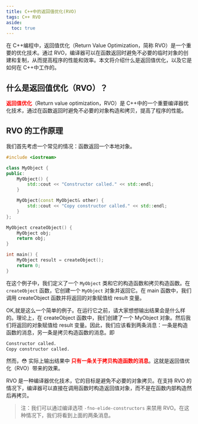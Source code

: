 ```yaml
---
title: C++中的返回值优化(RVO)
tags: C++ RVO
aside:
  toc: true
---
```


在 C++编程中，返回值优化（Return Value Optimization，简称 RVO）是一个重要的优化技术。通过 RVO，编译器可以在函数返回时避免不必要的临时对象的创建和复制，从而提高程序的性能和效率。本文将介绍什么是返回值优化，以及它是如何在 C++中工作的。

<!--more-->

## 什么是返回值优化（RVO）？

**<font color=red>返回值优化</font>**（Return value optimization，RVO）是 C++中的一个重要编译器优化技术，通过在函数返回时避免不必要的对象构造和拷贝，提高了程序的性能。

## RVO 的工作原理

我们首先考虑一个常见的情况：函数返回一个本地对象。

```cpp
#include <iostream>

class MyObject {
public:
    MyObject() {
        std::cout << "Constructor called." << std::endl;
    }

    MyObject(const MyObject& other) {
        std::cout << "Copy constructor called." << std::endl;
    }
};

MyObject createObject() {
    MyObject obj;
    return obj;
}

int main() {
    MyObject result = createObject();
    return 0;
}
```

在这个例子中，我们定义了一个 `MyObject` 类和它的构造函数和拷贝构造函数。在 `createObject` 函数，它创建一个 `MyObject` 对象并返回它。在 main 函数中，我们调用 createObject 函数并将返回的对象赋值给 result 变量。

OK,就是这么一个简单的例子。在运行它之前，请大家想想输出结果会是什么样的。理论上，在 createObject 函数中，我们创建了一个 MyObject 对象。然后我们将返回的对象赋值给 result 变量。因此，我们应该看到两条消息：一条是构造函数的消息，另一条是拷贝构造函数的消息。即

```bash
Constructor called.
Copy constructor called.
```

然而，:flushed: 实际上输出结果中 **<font color=red>只有一条关于拷贝构造函数的消息</font>**。这就是返回值优化（RVO）带来的效果。

RVO 是一种编译器优化技术，它的目标是避免不必要的对象拷贝。在支持 RVO 的情况下，编译器可以直接在调用函数时构造返回值对象，而不是在函数内部构造然后再拷贝。

> 注：我们可以通过编译选项 `-fno-elide-constructors` 来禁用 RVO。在这种情况下，我们将看到上面的两条消息。

